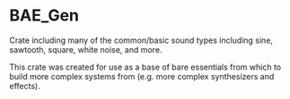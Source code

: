 # BAE_Gen

Crate including many of the common/basic sound types including sine, sawtooth, square, white noise, and more.

This crate was created for use as a base of bare essentials from which to build more complex systems from (e.g. more complex synthesizers and effects).
